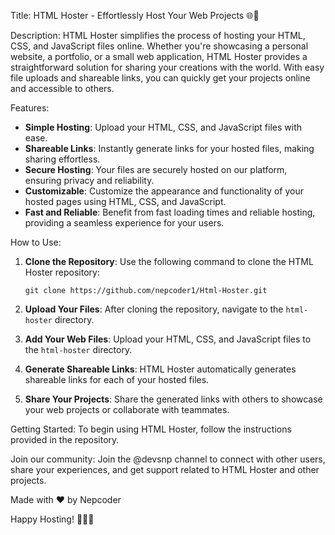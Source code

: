 Title: HTML Hoster - Effortlessly Host Your Web Projects 🌐🚀

Description:
HTML Hoster simplifies the process of hosting your HTML, CSS, and JavaScript files online. Whether you're showcasing a personal website, a portfolio, or a small web application, HTML Hoster provides a straightforward solution for sharing your creations with the world. With easy file uploads and shareable links, you can quickly get your projects online and accessible to others.

Features:
- **Simple Hosting**: Upload your HTML, CSS, and JavaScript files with ease.
- **Shareable Links**: Instantly generate links for your hosted files, making sharing effortless.
- **Secure Hosting**: Your files are securely hosted on our platform, ensuring privacy and reliability.
- **Customizable**: Customize the appearance and functionality of your hosted pages using HTML, CSS, and JavaScript.
- **Fast and Reliable**: Benefit from fast loading times and reliable hosting, providing a seamless experience for your users.

How to Use:
1. **Clone the Repository**: Use the following command to clone the HTML Hoster repository:
   
   ```
   git clone https://github.com/nepcoder1/Html-Hoster.git
   ```
   
2. **Upload Your Files**: After cloning the repository, navigate to the `html-hoster` directory.

3. **Add Your Web Files**: Upload your HTML, CSS, and JavaScript files to the `html-hoster` directory.

4. **Generate Shareable Links**: HTML Hoster automatically generates shareable links for each of your hosted files.

5. **Share Your Projects**: Share the generated links with others to showcase your web projects or collaborate with teammates.

Getting Started:
To begin using HTML Hoster, follow the instructions provided in the repository.

Join our community:
Join the @devsnp channel to connect with other users, share your experiences, and get support related to HTML Hoster and other projects.

Made with ❤️ by Nepcoder

Happy Hosting! 🌟🚀🌐
